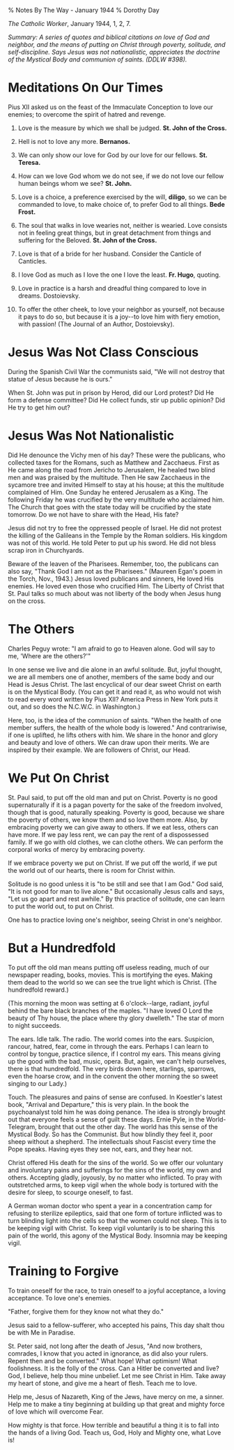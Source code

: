 % Notes By The Way - January 1944
% Dorothy Day

*The Catholic Worker*, January 1944, 1, 2, 7.

*Summary: A series of quotes and biblical citations on love of God and
neighbor, and the means of putting on Christ through poverty, solitude,
and self-discipline. Says Jesus was not nationalistic, appreciates the
doctrine of the Mystical Body and communion of saints. (DDLW \#398).*

Meditations On Our Times
===

Pius XII asked us on the feast of the Immaculate Conception to love our
enemies; to overcome the spirit of hatred and revenge.

1.	Love is the measure by which we shall be judged. **St. John of the
Cross.**

2.	Hell is not to love any more. **Bernanos.**

3. We can only show our love for God by our love for our fellows. **St.
Teresa.**

4. How can we love God whom we do not see, if we do not love our fellow
human beings whom we see? **St. John.**

5. Love is a choice, a preference exercised by the will, **diligo**, so
we can be commanded to love, to make choice of, to prefer God to all
things. **Bede Frost.**

6. The soul that walks in love wearies not, neither is wearied. Love
consists not in feeling great things, but in great detachment from
things and suffering for the Beloved. **St. John of the Cross.**

7. Love is that of a bride for her husband. Consider the Canticle of
Canticles.

8.	I love God as much as I love the one I love the least. **Fr. Hugo**,
quoting.

9.	Love in practice is a harsh and dreadful thing compared to love in
dreams. Dostoievsky.

10.	To offer the other cheek, to love your neighbor as yourself, not
because it pays to do so, but because it is a joy--to love him with
fiery emotion, with passion! (The Journal of an Author, Dostoievsky).

Jesus Was Not Class Conscious
===

During the Spanish Civil War the communists said, "We will not destroy
that statue of Jesus because he is ours."

When St. John was put in prison by Herod, did our Lord protest? Did He
form a defense committee? Did He collect funds, stir up public opinion?
Did He try to get him out?

Jesus Was Not Nationalistic
===

Did He denounce the Vichy men of his day? These were the publicans, who
collected taxes for the Romans, such as Matthew and Zacchaeus. First as
He came along the road from Jericho to Jerusalem, He healed two blind
men and was praised by the multitude. Then He saw Zacchaeus in the
sycamore tree and invited Himself to stay at his house; at this the
multitude complained of Him. One Sunday he entered Jerusalem as a King.
The following Friday he was crucified by the very multitude who
acclaimed him. The Church that goes with the state today will be
crucified by the state tomorrow. Do we not have to share with the Head,
His fate?

Jesus did not try to free the oppressed people of Israel. He did not
protest the killing of the Galileans in the Temple by the Roman
soldiers. His kingdom was not of this world. He told Peter to put up his
sword. He did not bless scrap iron in Churchyards.

Beware of the leaven of the Pharisees. Remember, too, the publicans can
also say, "Thank God I am not as the Pharisees." (Maureen Egan's
poem in the Torch, Nov., 1943.) Jesus loved publicans and sinners, He
loved His enemies. He loved even those who crucified Him. The Liberty of
Christ that St. Paul talks so much about was not liberty of the body
when Jesus hung on the cross.

The Others
===

Charles Peguy wrote: "I am afraid to go to Heaven alone. God will say
to me, 'Where are the others?'"

In one sense we live and die alone in an awful solitude. But, joyful
thought, we are all members one of another, members of the same body and
our Head is Jesus Christ. The last encyclical of our dear sweet Christ
on earth is on the Mystical Body. (You can get it and read it, as who
would not wish to read every word written by Pius XII? America Press in
New York puts it out, and so does the N.C.W.C. in Washington.)

Here, too, is the idea of the communion of saints. "When the health of
one member suffers, the health of the whole body is lowered." And
contrariwise, if one is uplifted, he lifts others with him. We share in
the honor and glory and beauty and love of others. We can draw upon
their merits. We are inspired by their example. We are followers of
Christ, our Head.

We Put On Christ
===

St. Paul said, to put off the old man and put on Christ. Poverty is no
good supernaturally if it is a pagan poverty for the sake of the freedom
involved, though that is good, naturally speaking. Poverty is good,
because we share the poverty of others, we know them and so love them
more. Also, by embracing poverty we can give away to others. If we eat
less, others can have more. If we pay less rent, we can pay the rent of
a dispossessed family. If we go with old clothes, we can clothe others.
We can perform the corporal works of mercy by embracing poverty.

If we embrace poverty we put on Christ. If we put off the world, if we
put the world out of our hearts, there is room for Christ within.

Solitude is no good unless it is "to be still and see that I am
God." God said, "It is not good for man to live alone." But
occasionally Jesus calls and says, "Let us go apart and rest
awhile." By this practice of solitude, one can learn to put the world
out, to put on Christ.

One has to practice loving one's neighbor, seeing Christ in one's neighbor.

But a Hundredfold
===

To put off the old man means putting off useless reading, much of our
newspaper reading, books, movies. This is mortifying the eyes. Making
them dead to the world so we can see the true light which is Christ.
(The hundredfold reward.)

(This morning the moon was setting at 6 o'clock--large, radiant,
joyful behind the bare black branches of the maples. "I have loved O
Lord the beauty of Thy house, the place where thy glory dwelleth." The
star of morn to night succeeds.

The ears. Idle talk. The radio. The world comes into the ears.
Suspicion, rancour, hatred, fear, come in through the ears. Perhaps I
can learn to control by tongue, practice silence, if I control my ears.
This means giving up the good with the bad, music, opera. But, again, we
can't help ourselves, there is that hundredfold. The very birds down
here, starlings, sparrows, even the hoarse crow, and in the convent the
other morning the so sweet singing to our Lady.)

Touch. The pleasures and pains of sense are confused. In Koestler's
latest book, "Arrival and Departure," this is very plain. In the
book the psychoanalyst told him he was doing penance. The idea is
strongly brought out that everyone feels a sense of guilt these days.
Ernie Pyle, in the World-Telegram, brought that out the other day. The
world has this sense of the Mystical Body. So has the Communist. But how
blindly they feel it, poor sheep without a shepherd. The intellectuals
shout Fascist every time the Pope speaks. Having eyes they see not,
ears, and they hear not.

Christ offered His death for the sins of the world. So we offer our
voluntary and involuntary pains and sufferings for the sins of the
world, my own and others. Accepting gladly, joyously, by no matter who
inflicted. To pray with outstretched arms, to keep vigil when the whole
body is tortured with the desire for sleep, to scourge oneself, to fast.

A German woman doctor who spent a year in a concentration camp for
refusing to sterilize epileptics, said that one form of torture
inflicted was to turn blinding light into the cells so that the women
could not sleep. This is to be keeping vigil with Christ. To keep vigil
voluntarily is to be sharing this pain of the world, this agony of the
Mystical Body. Insomnia may be keeping vigil.

Training to Forgive
===

To train oneself for the race, to train oneself to a joyful acceptance,
a loving acceptance. To love one's enemies.

"Father, forgive them for they know not what they do."

Jesus said to a fellow-sufferer, who accepted his pains, This day
shalt thou be with Me in Paradise.

St. Peter said, not long after the death of Jesus, "And now brothers,
comrades, I know that you acted in ignorance, as did also your rulers.
Repent then and be converted." What hope! What optimism! What
foolishness. It is the folly of the cross. Can a Hitler be converted and
live? God, I believe, help thou mine unbelief. Let me see Christ in Him.
Take away my heart of stone, and give me a heart of flesh. Teach me to
love.

Help me, Jesus of Nazareth, King of the Jews, have mercy on me, a
sinner. Help me to make a tiny beginning at building up that great and
mighty force of love which will overcome Fear.

How mighty is that force. How terrible and beautiful a thing it is to
fall into the hands of a living God. Teach us, God, Holy and Mighty one,
what Love is!
